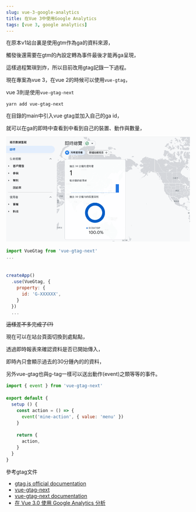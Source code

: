 ```yaml
---
slug: vue-3-google-analytics
title: 在Vue 3中使用Google Analytics
tags: [vue 3, google analytics]
---
```


在原本v1站台裏是使用gtm作為ga的資料來源，

觸發後還需要在gtm的內設定轉為事件最後才能再ga呈現，

這樣過程繁瑣到炸，所以目前改用gtag記錄一下過程。

<!--truncate-->

現在專案為vue 3，在vue 2的時候可以使用`vue-gtag`，

vue 3則是使用`vue-gtag-next`

```
yarn add vue-gtag-next
```

在目錄的main中引入vue gtag並加入自己的ga id，

就可以在ga的即時中查看到中看到自己的裝置、動作與數量，

![vue-3-google-analytics](./vue-3-google-analytics-01.png)

```javascript
import VueGtag from 'vue-gtag-next'
...


createApp()
  .use(VueGtag, {
    property: {
      id: 'G-XXXXXX',
    }
  })
  ...
```
~~這樣差不多完成了(?)~~

現在可以在站台頁面切換到處點點，

透過即時報表來確認資料是否已開始傳入，

即時內只會顯示過去的30分鍾內的的資料，

另外vue-gtag也與g-tag一樣可以送出動作(event)之類等等的事件。

```javascript
import { event } from 'vue-gtag-next'

export default {
  setup () {
    const action = () => {
      event('mine-action', { value: 'menu' })
    }

    return {
      action,
    }
  }
}
```

參考gtag文件
- [gtag.js official documentation](https://developers.google.com/analytics/devguides/collection/gtagjs)
- [vue-gtag-next](https://github.com/MatteoGabriele/vue-gtag-next)
- [vue-gtag-next documentation](https://matteo-gabriele.gitbook.io/vue-gtag/v/next/)
- [在 Vue 3.0 使用 Google Analytics 分析](https://blog.epoch.tw/2021/04/25/%E5%9C%A8-Vue-3-0-%E4%BD%BF%E7%94%A8-Google-Analytics-%E5%88%86%E6%9E%90/)
